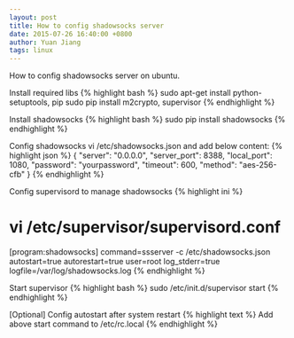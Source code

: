 ```yaml
---
layout: post
title: How to config shadowsocks server
date: 2015-07-26 16:40:00 +0800
author: Yuan Jiang
tags: linux
---
```


How to config shadowsocks server on ubuntu.

Install required libs
{% highlight bash %}
sudo apt-get install python-setuptools, pip
sudo pip install m2crypto, supervisor
{% endhighlight %}

Install shadowsocks
{% highlight bash %}
sudo pip install shadowsocks
{% endhighlight %}

Config shadowsocks
vi /etc/shadowsocks.json and add below content: 
{% highlight json %}
{ 
  "server": "0.0.0.0", 
  "server_port": 8388, 
  "local_port": 1080, 
  "password": "yourpassword", 
  "timeout": 600, 
  "method": "aes-256-cfb" 
}
{% endhighlight %}

Config supervisord to manage shadowsocks
{% highlight ini %}
# vi /etc/supervisor/supervisord.conf 
[program:shadowsocks] 
command=ssserver -c /etc/shadowsocks.json 
autostart=true 
autorestart=true 
user=root 
log_stderr=true 
logfile=/var/log/shadowsocks.log
{% endhighlight %}

Start supervisor
{% highlight bash %}
sudo /etc/init.d/supervisor start
{% endhighlight %}

[Optional] Config autostart after system restart
{% highlight text %}
Add above start command to /etc/rc.local
{% endhighlight %}
